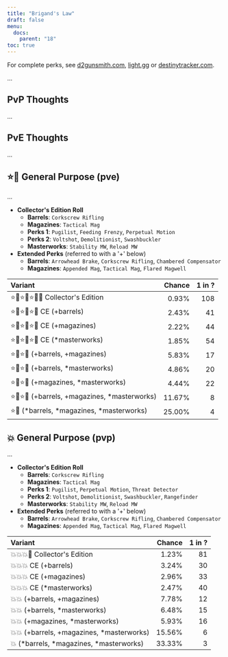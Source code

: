 ```yaml
---
title: "Brigand's Law"
draft: false
menu:
  docs:
    parent: "18"
toc: true
---
```


For complete perks, see [d2gunsmith.com](https://d2gunsmith.com/w/1298815317), [light.gg](https://www.light.gg/db/items/1298815317) or [destinytracker.com](https://destinytracker.com/destiny-2/db/items/1298815317).

...

## PvP Thoughts

...

## PvE Thoughts

...

## ⭐👾 General Purpose (pve)

...

* **Collector's Edition Roll**
  * **Barrels**: `Corkscrew Rifling`
  * **Magazines**: `Tactical Mag`
  * **Perks 1**: `Pugilist`, `Feeding Frenzy`, `Perpetual Motion`
  * **Perks 2**: `Voltshot`, `Demolitionist`, `Swashbuckler`
  * **Masterworks**: `Stability MW`, `Reload MW`
* **Extended Perks** (referred to with a '+' below)
  * **Barrels**: `Arrowhead Brake`, `Corkscrew Rifling`, `Chambered Compensator`
  * **Magazines**: `Appended Mag`, `Tactical Mag`, `Flared Magwell`

| Variant | Chance | 1 in ? |
|:-|-:|-:|
| ⭐👾⭐👾⭐👾🌟 Collector's Edition | 0.93% | 108 |
| ⭐👾⭐👾⭐👾 CE (+barrels) | 2.43% | 41 |
| ⭐👾⭐👾⭐👾 CE (+magazines) | 2.22% | 44 |
| ⭐👾⭐👾⭐👾 CE (*masterworks) | 1.85% | 54 |
| ⭐👾⭐👾 (+barrels, +magazines) | 5.83% | 17 |
| ⭐👾⭐👾 (+barrels, *masterworks) | 4.86% | 20 |
| ⭐👾⭐👾 (+magazines, *masterworks) | 4.44% | 22 |
| ⭐👾⭐👾 (+barrels, +magazines, *masterworks) | 11.67% | 8 |
| ⭐👾 (*barrels, *magazines, *masterworks) | 25.00% | 4 |

## 💥 General Purpose (pvp)

...

* **Collector's Edition Roll**
  * **Barrels**: `Corkscrew Rifling`
  * **Magazines**: `Tactical Mag`
  * **Perks 1**: `Pugilist`, `Perpetual Motion`, `Threat Detector`
  * **Perks 2**: `Voltshot`, `Demolitionist`, `Swashbuckler`, `Rangefinder`
  * **Masterworks**: `Stability MW`, `Reload MW`
* **Extended Perks** (referred to with a '+' below)
  * **Barrels**: `Arrowhead Brake`, `Corkscrew Rifling`, `Chambered Compensator`
  * **Magazines**: `Appended Mag`, `Tactical Mag`, `Flared Magwell`

| Variant | Chance | 1 in ? |
|:-|-:|-:|
| 💥💥💥🌟 Collector's Edition | 1.23% | 81 |
| 💥💥💥 CE (+barrels) | 3.24% | 30 |
| 💥💥💥 CE (+magazines) | 2.96% | 33 |
| 💥💥💥 CE (*masterworks) | 2.47% | 40 |
| 💥💥 (+barrels, +magazines) | 7.78% | 12 |
| 💥💥 (+barrels, *masterworks) | 6.48% | 15 |
| 💥💥 (+magazines, *masterworks) | 5.93% | 16 |
| 💥💥 (+barrels, +magazines, *masterworks) | 15.56% | 6 |
| 💥 (*barrels, *magazines, *masterworks) | 33.33% | 3 |
